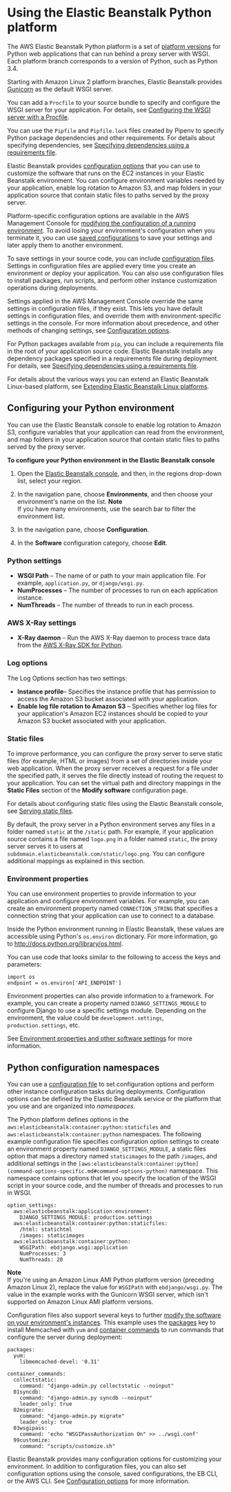 # Using the Elastic Beanstalk Python platform<a name="create-deploy-python-container"></a>

The AWS Elastic Beanstalk Python platform is a set of [platform versions](https://docs.aws.amazon.com/elasticbeanstalk/latest/platforms/platforms-supported.html#platforms-supported.python) for Python web applications that can run behind a proxy server with WSGI\. Each platform branch corresponds to a version of Python, such as Python 3\.4\.

Starting with Amazon Linux 2 platform branches, Elastic Beanstalk provides [Gunicorn](https://gunicorn.org/) as the default WSGI server\.

You can add a `Procfile` to your source bundle to specify and configure the WSGI server for your application\. For details, see [Configuring the WSGI server with a Procfile](python-configuration-procfile.md)\.

You can use the `Pipfile` and `Pipfile.lock` files created by Pipenv to specify Python package dependencies and other requirements\. For details about specifying dependencies, see [Specifying dependencies using a requirements file](python-configuration-requirements.md)\.

Elastic Beanstalk provides [configuration options](command-options.md) that you can use to customize the software that runs on the EC2 instances in your Elastic Beanstalk environment\. You can configure environment variables needed by your application, enable log rotation to Amazon S3, and map folders in your application source that contain static files to paths served by the proxy server\.

Platform\-specific configuration options are available in the AWS Management Console for [modifying the configuration of a running environment](environment-configuration-methods-after.md)\. To avoid losing your environment's configuration when you terminate it, you can use [saved configurations](environment-configuration-savedconfig.md) to save your settings and later apply them to another environment\.

To save settings in your source code, you can include [configuration files](ebextensions.md)\. Settings in configuration files are applied every time you create an environment or deploy your application\. You can also use configuration files to install packages, run scripts, and perform other instance customization operations during deployments\.

Settings applied in the AWS Management Console override the same settings in configuration files, if they exist\. This lets you have default settings in configuration files, and override them with environment\-specific settings in the console\. For more information about precedence, and other methods of changing settings, see [Configuration options](command-options.md)\.

For Python packages available from `pip`, you can include a requirements file in the root of your application source code\. Elastic Beanstalk installs any dependency packages specified in a requirements file during deployment\. For details, see [Specifying dependencies using a requirements file](python-configuration-requirements.md)\.

For details about the various ways you can extend an Elastic Beanstalk Linux\-based platform, see [Extending Elastic Beanstalk Linux platforms](platforms-linux-extend.md)\.

## Configuring your Python environment<a name="create-deploy-python-container-console"></a>

You can use the Elastic Beanstalk console to enable log rotation to Amazon S3, configure variables that your application can read from the environment, and map folders in your application source that contain static files to paths served by the proxy server\. 

**To configure your Python environment in the Elastic Beanstalk console**

1. Open the [Elastic Beanstalk console](https://console.aws.amazon.com/elasticbeanstalk), and then, in the regions drop\-down list, select your region\.

1. In the navigation pane, choose **Environments**, and then choose your environment's name on the list\.
**Note**  
If you have many environments, use the search bar to filter the environment list\.

1. In the navigation pane, choose **Configuration**\.

1. In the **Software** configuration category, choose **Edit**\.

### Python settings<a name="python-console-settings"></a>
+ **WSGI Path** – The name of or path to your main application file\. For example, `application.py`, or `django/wsgi.py`\.
+ **NumProcesses** – The number of processes to run on each application instance\.
+ **NumThreads** – The number of threads to run in each process\.

### AWS X\-Ray settings<a name="python-console-xray"></a>
+ **X\-Ray daemon** – Run the AWS X\-Ray daemon to process trace data from the [AWS X\-Ray SDK for Python](https://docs.aws.amazon.com/xray/latest/devguide/xray-sdk-python.html)\.

### Log options<a name="create-deploy-python-container.console.logoptions"></a>

The Log Options section has two settings:
+ **Instance profile**– Specifies the instance profile that has permission to access the Amazon S3 bucket associated with your application\.
+ **Enable log file rotation to Amazon S3** – Specifies whether log files for your application's Amazon EC2 instances should be copied to your Amazon S3 bucket associated with your application\.

### Static files<a name="python-platform-staticfiles"></a>

To improve performance, you can configure the proxy server to serve static files \(for example, HTML or images\) from a set of directories inside your web application\. When the proxy server receives a request for a file under the specified path, it serves the file directly instead of routing the request to your application\. You can set the virtual path and directory mappings in the **Static Files** section of the **Modify software** configuration page\.

For details about configuring static files using the Elastic Beanstalk console, see [Serving static files](environment-cfg-staticfiles.md)\.

By default, the proxy server in a Python environment serves any files in a folder named `static` at the `/static` path\. For example, if your application source contains a file named `logo.png` in a folder named `static`, the proxy server serves it to users at `subdomain.elasticbeanstalk.com/static/logo.png`\. You can configure additional mappings as explained in this section\.

### Environment properties<a name="create-deploy-python-custom-container-envprop"></a>

You can use environment properties to provide information to your application and configure environment variables\. For example, you can create an environment property named `CONNECTION_STRING` that specifies a connection string that your application can use to connect to a database\.

Inside the Python environment running in Elastic Beanstalk, these values are accessible using Python's `os.environ` dictionary\. For more information, go to [http://docs\.python\.org/library/os\.html](http://docs.python.org/library/os.html)\.

You can use code that looks similar to the following to access the keys and parameters:

```
import os
endpoint = os.environ['API_ENDPOINT']
```

Environment properties can also provide information to a framework\. For example, you can create a property named `DJANGO_SETTINGS_MODULE` to configure Django to use a specific settings module\. Depending on the environment, the value could be `development.settings`, `production.settings`, etc\.

See [Environment properties and other software settings](environments-cfg-softwaresettings.md) for more information\.

## Python configuration namespaces<a name="python-namespaces"></a>

You can use a [configuration file](ebextensions.md) to set configuration options and perform other instance configuration tasks during deployments\. Configuration options can be defined by the Elastic Beanstalk service or the platform that you use and are organized into *namespaces*\.

The Python platform defines options in the `aws:elasticbeanstalk:container:python:staticfiles` and `aws:elasticbeanstalk:container:python` namespaces\. The following example configuration file specifies configuration option settings to create an environment property named `DJANGO_SETTINGS_MODULE`, a static files option that maps a directory named `staticimages` to the path `/images`, and additional settings in the `[aws:elasticbeanstalk:container:python](command-options-specific.md#command-options-python)` namespace\. This namespace contains options that let you specify the location of the WSGI script in your source code, and the number of threads and processes to run in WSGI\.

```
option_settings:
  aws:elasticbeanstalk:application:environment:
    DJANGO_SETTINGS_MODULE: production.settings
  aws:elasticbeanstalk:container:python:staticfiles:
    /html: statichtml
    /images: staticimages
  aws:elasticbeanstalk:container:python:
    WSGIPath: ebdjango.wsgi:application
    NumProcesses: 3
    NumThreads: 20
```

**Note**  
If you're using an Amazon Linux AMI Python platform version \(preceding Amazon Linux 2\), replace the value for `WSGIPath` with `ebdjango/wsgi.py`\. The value in the example works with the Gunicorn WSGI server, which isn't supported on Amazon Linux AMI platform versions\.

Configuration files also support several keys to further [modify the software on your environment's instances](customize-containers-ec2.md)\. This example uses the [packages](customize-containers-ec2.md#linux-packages) key to install Memcached with `yum` and [container commands](customize-containers-ec2.md#linux-container-commands) to run commands that configure the server during deployment:

```
packages:
  yum:
    libmemcached-devel: '0.31'

container_commands:
  collectstatic:
    command: "django-admin.py collectstatic --noinput"
  01syncdb:
    command: "django-admin.py syncdb --noinput"
    leader_only: true
  02migrate:
    command: "django-admin.py migrate"
    leader_only: true
  03wsgipass:
    command: 'echo "WSGIPassAuthorization On" >> ../wsgi.conf'
  99customize:
    command: "scripts/customize.sh"
```

Elastic Beanstalk provides many configuration options for customizing your environment\. In addition to configuration files, you can also set configuration options using the console, saved configurations, the EB CLI, or the AWS CLI\. See [Configuration options](command-options.md) for more information\.